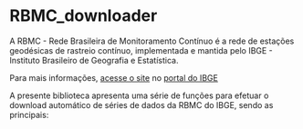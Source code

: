 # RBMC_downloader

A  RBMC - Rede Brasileira de Monitoramento Contínuo é a rede de estações geodésicas de rastreio contínuo, implementada e mantida pelo IBGE - Instituto Brasileiro de Geografia e Estatística.

Para mais informações, [acesse o site](<https://www.ibge.gov.br/geociencias/informacoes-sobre-posicionamento-geodesico/rede-geodesica/16258-rede-brasileira-de-monitoramento-continuo-dos-sistemas-gnss-rbmc.html?ano0=2018&data0=338&dm0=0412&ndias=1&PEAF=true&t=o-que-e>) no [portal do IBGE](https://www.ibge.gov.br/pt/inicio.html)

A presente biblioteca apresenta uma série de funções para efetuar o download automático de séries de dados da RBMC do IBGE, sendo as principais:

